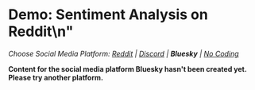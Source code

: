# Demo: Sentiment Analysis on Reddit\n"
_Choose Social Media Platform: <a href='../../../reddit/ch08_data_mining/06_sentiment_analysis/03_demo_sentiment.html'>Reddit</a> | <a href='../../../discord/ch08_data_mining/06_sentiment_analysis/03_demo_sentiment.html'>Discord</a> | __Bluesky__ | <a href='../../../nocode/ch08_data_mining/06_sentiment_analysis/03_demo_sentiment.html'>No Coding</a>_

__Content for the social media platform Bluesky hasn't been created yet. Please try another platform.__